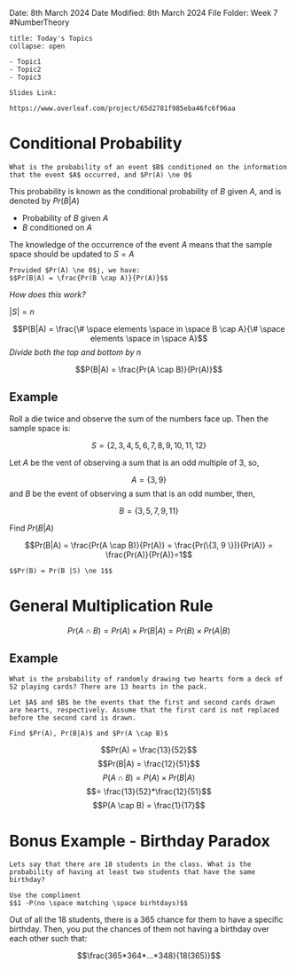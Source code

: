 Date: 8th March 2024
Date Modified: 8th March 2024
File Folder: Week 7
#NumberTheory

```ad-abstract
title: Today's Topics
collapse: open

- Topic1
- Topic2
- Topic3

```

```ad-important
Slides Link:

https://www.overleaf.com/project/65d2781f985eba46fc6f96aa
```

# Conditional Probability

```ad-question
What is the probability of an event $B$ conditioned on the information that the event $A$ occurred, and $Pr(A) \ne 0$
```

This probability is known as  the conditional probability of $B$ given $A$, and is denoted by $Pr(B|A)$
- Probability of $B$ given $A$
- $B$ conditioned on $A$

The knowledge of the occurrence of the event $A$ means that the sample space should be updated to $S = A$

```ad-important
Provided $Pr(A) \ne 0$j, we have:
$$Pr(B|A) = \frac{Pr(B \cap A)}{Pr(A)}$$
```

*How does this work?*

$|S| = n$

$$P(B|A) = \frac{\# \space elements \space in \space B \cap A}{\# \space elements \space in \space A}$$
*Divide both the top and bottom by $n$*

$$P(B|A) = \frac{Pr(A \cap B)}{Pr(A)}$$

## Example

Roll a die twice and observe the sum of the numbers face up. Then the sample space is:

$$S = \{2,3,4,5,6,7,8,9,10,11,12\}$$

Let $A$ be the vent of observing a sum that is an odd multiple of $3$, so,

$$A = \{ 3, 9\}$$
and $B$ be the event of observing a sum that is an odd number, then, 

$$B = \{3, 5, 7, 9, 11 \}$$

Find $Pr(B|A)$

$$Pr(B|A) = \frac{Pr(A \cap B)}{Pr(A)} = \frac{Pr(\{3, 9 \})}{Pr(A)} = \frac{Pr(A)}{Pr(A)}=1$$
```ad-note
$$Pr(B) = Pr(B |S) \ne 1$$
```
# General Multiplication Rule

$$Pr(A \cap B) = Pr(A)\times Pr(B|A)=Pr(B)\times Pr(A|B)$$
## Example

```ad-question
What is the probability of randomly drawing two hearts form a deck of 52 playing cards? There are 13 hearts in the pack.

Let $A$ and $B$ be the events that the first and second cards drawn are hearts, respectively. Assume that the first card is not replaced before the second card is drawn.

Find $Pr(A), Pr(B|A)$ and $Pr(A \cap B)$
```

$$Pr(A) = \frac{13}{52}$$
$$Pr(B|A) = \frac{12}{51}$$
$$P(A \cap B) = P(A) \times Pr(B|A)$$
$$= \frac{13}{52}*\frac{12}{51}$$
$$P(A \cap B) = \frac{1}{17}$$
# Bonus Example - Birthday Paradox

```ad-question
Lets say that there are 18 students in the class. What is the probability of having at least two students that have the same birthday?
```

```ad-important
Use the compliment
$$1 -P(no \space matching \space birhtdays)$$
```

Out of all the 18 students, there is a 365 chance for them to have a specific birthday. Then, you put the chances of them not having a birthday over each other such that:

$$\frac{365*364*...*348}{18(365)}$$








